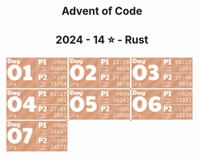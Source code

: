 <h1 align="center">Advent of Code</h1>

<!-- AOC TILES BEGIN -->
<h1 align="center">
  2024 - 14 ⭐ - Rust
</h1>
<a href="src/bin/01.rs">
  <img src=".aoc_tiles/tiles/2024/01.png" width="161px">
</a>
<a href="src/bin/02.rs">
  <img src=".aoc_tiles/tiles/2024/02.png" width="161px">
</a>
<a href="src/bin/03.rs">
  <img src=".aoc_tiles/tiles/2024/03.png" width="161px">
</a>
<a href="src/bin/04.rs">
  <img src=".aoc_tiles/tiles/2024/04.png" width="161px">
</a>
<a href="src/bin/05.rs">
  <img src=".aoc_tiles/tiles/2024/05.png" width="161px">
</a>
<a href="src/bin/06.rs">
  <img src=".aoc_tiles/tiles/2024/06.png" width="161px">
</a>
<a href="src/bin/07.rs">
  <img src=".aoc_tiles/tiles/2024/07.png" width="161px">
</a>
<!-- AOC TILES END -->